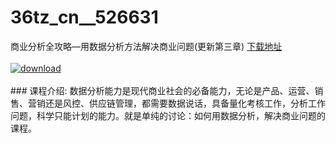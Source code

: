 # 36tz_cn__526631
商业分析全攻略—用数据分析方法解决商业问题(更新第三章)
[下载地址](http://www.36tz.cn/article/526631 "下载地址")
<br/></br>[![download](http://36tz.cn/muke_img/2019_08_1-102-300x155.png "下载地址")](http://www.36tz.cn/article/526631 "下载地址")
<br/></br>### 课程介绍:
数据分析能力是现代商业社会的必备能力，无论是产品、运营、销售、营销还是风控、供应链管理，都需要数据说话，具备量化考核工作，分析工作问题，科学只能计划的能力。就是单纯的讨论：如何用数据分析，解决商业问题的课程。


